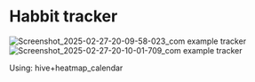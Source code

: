 # Habbit tracker
![Screenshot_2025-02-27-20-09-58-023_com example tracker](https://github.com/user-attachments/assets/6a9b188d-6960-4d89-a0e8-c0638cf2a77b) ![Screenshot_2025-02-27-20-10-01-709_com example tracker](https://github.com/user-attachments/assets/89e40af4-1bd8-43fe-8888-40defb3d6e34)



Using:
hive+heatmap_calendar
